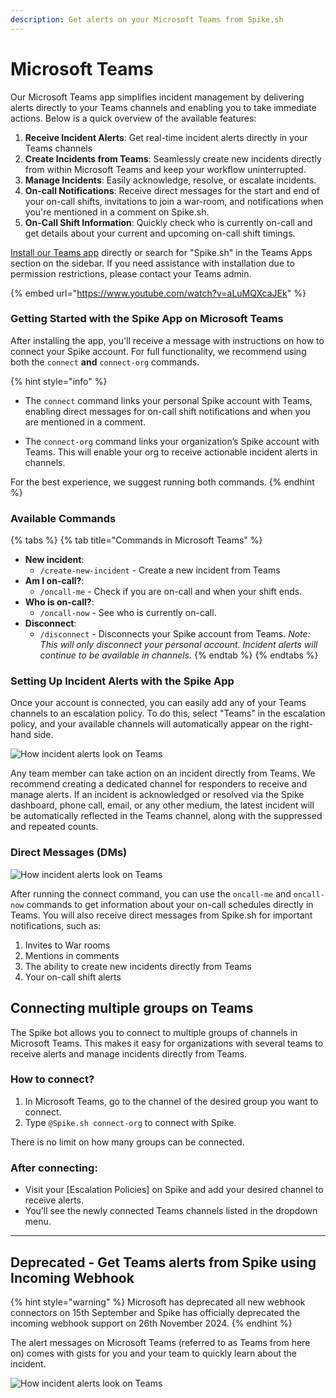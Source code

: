 ```yaml
---
description: Get alerts on your Microsoft Teams from Spike.sh
---
```


# Microsoft Teams

Our Microsoft Teams app simplifies incident management by delivering alerts directly to your Teams channels and enabling you to take immediate actions. Below is a quick overview of the available features:

1. **Receive Incident Alerts**: Get real-time incident alerts directly in your Teams channels
2. **Create Incidents from Teams**: Seamlessly create new incidents directly from within Microsoft Teams and keep your workflow uninterrupted.
3. **Manage Incidents**: Easily acknowledge, resolve, or escalate incidents.
4. **On-call Notifications**: Receive direct messages for the start and end of your on-call shifts, invitations to join a war-room, and notifications when you're mentioned in a comment on Spike.sh.
5. **On-Call Shift Information**: Quickly check who is currently on-call and get details about your current and upcoming on-call shift timings.

[Install our Teams app](https://teams.microsoft.com/l/app/aea2c271-cfd3-4360-86bb-4a16998b2bde?source=app-details-dialog) directly or search for "Spike.sh" in the Teams Apps section on the sidebar. If you need assistance with installation due to permission restrictions, please contact your Teams admin.

{% embed url="https://www.youtube.com/watch?v=aLuMQXcaJEk" %}

### Getting Started with the Spike App on Microsoft Teams

After installing the app, you'll receive a message with instructions on how to connect your Spike account. For full functionality, we recommend using both the `connect` **and** `connect-org` commands.

{% hint style="info" %}
- The `connect` command links your personal Spike account with Teams, enabling direct messages for on-call shift notifications and when you are mentioned in a comment.

- The `connect-org` command links your organization’s Spike account with Teams. This will enable your org to receive actionable incident alerts in channels.

For the best experience, we suggest running both commands.
{% endhint %}

### Available Commands

{% tabs %}
{% tab title="Commands in Microsoft Teams" %}
* **New incident**:
  * `/create-new-incident` - Create a new incident from Teams
* **Am I on-call?**:
  * `/oncall-me` - Check if you are on-call and when your shift ends.
* **Who is on-call?**:
  * `/oncall-now` - See who is currently on-call.
* **Disconnect**:
  * `/disconnect` - Disconnects your Spike account from Teams. _Note: This will only disconnect your personal account. Incident alerts will continue to be available in channels._
{% endtab %}
{% endtabs %}

### Setting Up Incident Alerts with the Spike App

Once your account is connected, you can easily add any of your Teams channels to an escalation policy. To do this, select "Teams" in the escalation policy, and your available channels will automatically appear on the right-hand side.

![How incident alerts look on Teams](../.gitbook/assets/microsoft-teams-app-incident-alerts.png)

Any team member can take action on an incident directly from Teams. We recommend creating a dedicated channel for responders to receive and manage alerts. If an incident is acknowledged or resolved via the Spike dashboard, phone call, email, or any other medium, the latest incident will be automatically reflected in the Teams channel, along with the suppressed and repeated counts.

### Direct Messages (DMs)

![How incident alerts look on Teams](<../.gitbook/assets/all dms on teams from Spike.png>)

After running the connect command, you can use the `oncall-me` and `oncall-now` commands to get information about your on-call schedules directly in Teams. You will also receive direct messages from Spike.sh for important notifications, such as:

1. Invites to War rooms
2. Mentions in comments
3. The ability to create new incidents directly from Teams
4. Your on-call shift alerts

## Connecting multiple groups on Teams
The Spike bot allows you to connect to multiple groups of channels in Microsoft Teams. This makes it easy for organizations with several teams to receive alerts and manage incidents directly from Teams.

### How to connect?
1. In Microsoft Teams, go to the channel of the desired group you want to connect.
2. Type `@Spike.sh connect-org` to connect with Spike.

There is no limit on how many groups can be connected. 

### After connecting:
- Visit your [Escalation Policies] on Spike and add your desired channel to receive alerts.
- You’ll see the newly connected Teams channels listed in the dropdown menu.

***

## Deprecated - Get Teams alerts from Spike using Incoming Webhook

{% hint style="warning" %}
Microsoft has deprecated all new webhook connectors on 15th September and Spike has officially deprecated the incoming webhook support on 26th November 2024.
{% endhint %}

The alert messages on Microsoft Teams (referred to as Teams from here on) comes with gists for you and your team to quickly learn about the incident.

![How incident alerts look on Teams](<../.gitbook/assets/image (59).png>)

